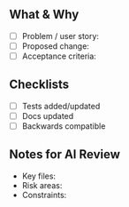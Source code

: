 ## What & Why
- [ ] Problem / user story:
- [ ] Proposed change:
- [ ] Acceptance criteria:

## Checklists
- [ ] Tests added/updated
- [ ] Docs updated
- [ ] Backwards compatible

## Notes for AI Review
- Key files:
- Risk areas:
- Constraints:

